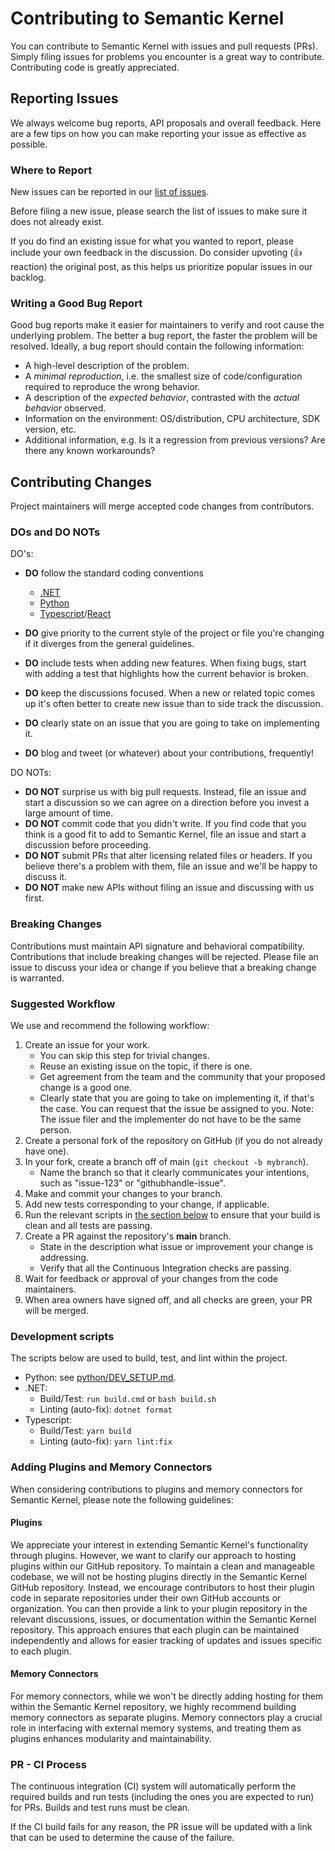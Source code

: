 # Contributing to Semantic Kernel

You can contribute to Semantic Kernel with issues and pull requests (PRs). Simply
filing issues for problems you encounter is a great way to contribute. Contributing
code is greatly appreciated.

## Reporting Issues

We always welcome bug reports, API proposals and overall feedback. Here are a few
tips on how you can make reporting your issue as effective as possible.

### Where to Report

New issues can be reported in our [list of issues](https://github.com/microsoft/semantic-kernel/issues).

Before filing a new issue, please search the list of issues to make sure it does
not already exist.

If you do find an existing issue for what you wanted to report, please include
your own feedback in the discussion. Do consider upvoting (👍 reaction) the original
post, as this helps us prioritize popular issues in our backlog.

### Writing a Good Bug Report

Good bug reports make it easier for maintainers to verify and root cause the
underlying problem.
The better a bug report, the faster the problem will be resolved. Ideally, a bug
report should contain the following information:

- A high-level description of the problem.
- A _minimal reproduction_, i.e. the smallest size of code/configuration required
  to reproduce the wrong behavior.
- A description of the _expected behavior_, contrasted with the _actual behavior_ observed.
- Information on the environment: OS/distribution, CPU architecture, SDK version, etc.
- Additional information, e.g. Is it a regression from previous versions? Are there
  any known workarounds?

## Contributing Changes

Project maintainers will merge accepted code changes from contributors.

### DOs and DO NOTs

DO's:

- **DO** follow the standard coding conventions

  - [.NET](https://learn.microsoft.com/dotnet/csharp/fundamentals/coding-style/coding-conventions)
  - [Python](https://pypi.org/project/black/)
  - [Typescript](https://typescript-eslint.io/rules/)/[React](https://github.com/jsx-eslint/eslint-plugin-react/tree/master/docs/rules)

- **DO** give priority to the current style of the project or file you're changing
  if it diverges from the general guidelines.
- **DO** include tests when adding new features. When fixing bugs, start with
  adding a test that highlights how the current behavior is broken.
- **DO** keep the discussions focused. When a new or related topic comes up
  it's often better to create new issue than to side track the discussion.
- **DO** clearly state on an issue that you are going to take on implementing it.
- **DO** blog and tweet (or whatever) about your contributions, frequently!

DO NOTs:

- **DO NOT** surprise us with big pull requests. Instead, file an issue and start
  a discussion so we can agree on a direction before you invest a large amount of time.
- **DO NOT** commit code that you didn't write. If you find code that you think is a good
  fit to add to Semantic Kernel, file an issue and start a discussion before proceeding.
- **DO NOT** submit PRs that alter licensing related files or headers. If you believe
  there's a problem with them, file an issue and we'll be happy to discuss it.
- **DO NOT** make new APIs without filing an issue and discussing with us first.

### Breaking Changes

Contributions must maintain API signature and behavioral compatibility. Contributions
that include breaking changes will be rejected. Please file an issue to discuss
your idea or change if you believe that a breaking change is warranted.

### Suggested Workflow

We use and recommend the following workflow:

1. Create an issue for your work.
   - You can skip this step for trivial changes.
   - Reuse an existing issue on the topic, if there is one.
   - Get agreement from the team and the community that your proposed change is
     a good one.
   - Clearly state that you are going to take on implementing it, if that's the case.
     You can request that the issue be assigned to you. Note: The issue filer and
     the implementer do not have to be the same person.
2. Create a personal fork of the repository on GitHub (if you do not already have one).
3. In your fork, create a branch off of main (`git checkout -b mybranch`).
   - Name the branch so that it clearly communicates your intentions, such as
     "issue-123" or "githubhandle-issue".
4. Make and commit your changes to your branch.
5. Add new tests corresponding to your change, if applicable.
6. Run the relevant scripts in [the section below](https://github.com/microsoft/semantic-kernel/blob/main/CONTRIBUTING.md#dev-scripts) to ensure that your build is clean and all tests are passing.
7. Create a PR against the repository's **main** branch.
   - State in the description what issue or improvement your change is addressing.
   - Verify that all the Continuous Integration checks are passing.
8. Wait for feedback or approval of your changes from the code maintainers.
9. When area owners have signed off, and all checks are green, your PR will be merged.

### Development scripts

The scripts below are used to build, test, and lint within the project.

- Python: see [python/DEV_SETUP.md](https://github.com/microsoft/semantic-kernel/blob/main/python/DEV_SETUP.md#pipeline-checks).
- .NET:
  - Build/Test: `run build.cmd` or `bash build.sh`
  - Linting (auto-fix): `dotnet format`
- Typescript:
  - Build/Test: `yarn build`
  - Linting (auto-fix): `yarn lint:fix`

### Adding Plugins and Memory Connectors

When considering contributions to plugins and memory connectors for Semantic
Kernel, please note the following guidelines:

#### Plugins

We appreciate your interest in extending Semantic Kernel's functionality through
plugins. However, we want to clarify our approach to hosting plugins within our
GitHub repository. To maintain a clean and manageable codebase, we will not be
hosting plugins directly in the Semantic Kernel GitHub repository.
Instead, we encourage contributors to host their plugin code in separate
repositories under their own GitHub accounts or organization. You can then
provide a link to your plugin repository in the relevant discussions, issues,
or documentation within the Semantic Kernel repository. This approach ensures
that each plugin can be maintained independently and allows for easier tracking
of updates and issues specific to each plugin.

#### Memory Connectors

For memory connectors, while we won't be directly adding hosting for them within
the Semantic Kernel repository, we highly recommend building memory connectors
as separate plugins. Memory connectors play a crucial role in interfacing with
external memory systems, and treating them as plugins enhances modularity and
maintainability.

### PR - CI Process

The continuous integration (CI) system will automatically perform the required
builds and run tests (including the ones you are expected to run) for PRs. Builds
and test runs must be clean.

If the CI build fails for any reason, the PR issue will be updated with a link
that can be used to determine the cause of the failure.
